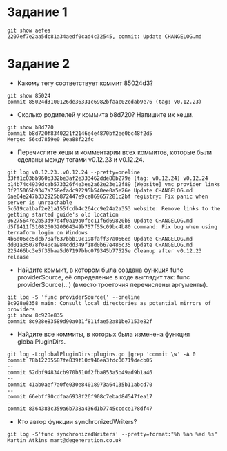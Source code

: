 # Задание 1

```
git show aefea
2207ef7e2aa5dc81a34aedf0cad4c32545, commit: Update CHANGELOG.md
```

# Задание 2

* Какому тегу соответствует коммит 85024d3?
```
git show 85024
commit 85024d3100126de36331c6982bfaac02cdab9e76 (tag: v0.12.23)
```


* Сколько родителей у коммита b8d720? Напишите их хеши.
```
git show b8d720
commit b8d720f8340221f2146e4e4870bf2ee0bc48f2d5
Merge: 56cd7859e0 9ea88f22fc
```

* Перечислите хеши и комментарии всех коммитов, которые были сделаны между тегами v0.12.23 и v0.12.24.
```
git log v0.12.23..v0.12.24 --pretty=oneline
33ff1c03bb960b332be3af2e333462dde88b279e (tag: v0.12.24) v0.12.24
b14b74c4939dcab573326f4e3ee2a62e23e12f89 [Website] vmc provider links
3f235065b9347a758efadc92295b540ee0a5e26e Update CHANGELOG.md
6ae64e247b332925b872447e9ce869657281c2bf registry: Fix panic when server is unreachable
5c619ca1baf2e21a155fcdb4c264cc9e24a2a353 website: Remove links to the getting started guide's old location
06275647e2b53d97d4f0a19a0fec11f6d69820b5 Update CHANGELOG.md
d5f9411f5108260320064349b757f55c09bc4b80 command: Fix bug when using terraform login on Windows
4b6d06cc5dcb78af637bbb19c198faff37a066ed Update CHANGELOG.md
dd01a35078f040ca984cdd349f18d0b67e486c35 Update CHANGELOG.md
225466bc3e5f35baa5d07197bbc079345b77525e Cleanup after v0.12.23 release
```

* Найдите коммит, в котором была создана функция func providerSource, её определение в коде выглядит так: func providerSource(...) (вместо троеточия перечислены аргументы).
```
git log -S 'func providerSource(' --oneline
8c928e8358 main: Consult local directories as potential mirrors of providers
git show 8c928e835
commit 8c928e83589d90a031f811fae52a81be7153e82f

```

* Найдите все коммиты, в которых была изменена функция globalPluginDirs.
```
git log -L:globalPluginDirs:plugins.go |grep 'commit \w' -A 0
commit 78b12205587fe839f10d946ea3fdc06719decb05
--
commit 52dbf94834cb970b510f2fba853a5b49ad9b1a46
--
commit 41ab0aef7a0fe030e84018973a64135b11abcd70
--
commit 66ebff90cdfaa6938f26f908c7ebad8d547fea17
--
commit 8364383c359a6b738a436d1b7745ccdce178df47
```


* Кто автор функции synchronizedWriters?
```
git log -S'func synchronizedWriters' --pretty=format:"%h %an %ad %s"
Martin Atkins mart@degeneration.co.uk
```
